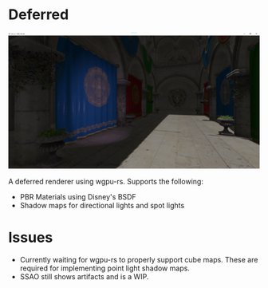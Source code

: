 # Deferred

![deferred](../../docs/deferred.png)

A deferred renderer using wgpu-rs. Supports the following:
- PBR Materials using Disney's BSDF
- Shadow maps for directional lights and spot lights

# Issues
- Currently waiting for wgpu-rs to properly support cube maps. These are required for implementing point light shadow maps.
- SSAO still shows artifacts and is a WIP.